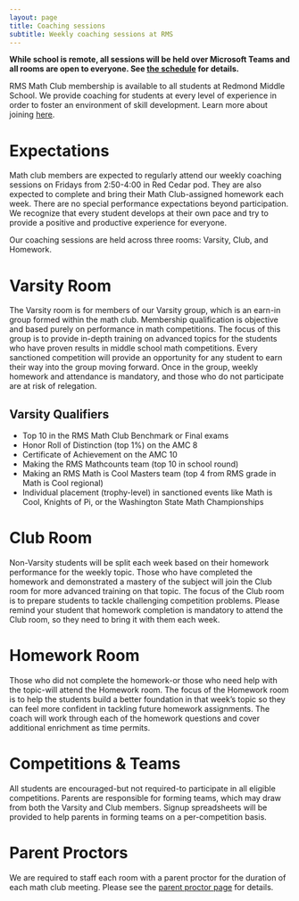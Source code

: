 ```yaml
---
layout: page
title: Coaching sessions
subtitle: Weekly coaching sessions at RMS
---
```


**While school is remote, all sessions will be held over Microsoft Teams and all rooms are open to everyone. See [the schedule](/schedule) for details.**

RMS Math Club membership is available to all students at Redmond Middle School. We provide coaching for students at
every level of experience in order to foster an environment of skill development. Learn more about joining
[here](/).

# Expectations
Math club members are expected to regularly attend our weekly coaching sessions on Fridays from 2:50-4:00 in Red Cedar pod.
They are also expected to complete and bring their Math Club-assigned homework each week. There are no special performance
expectations beyond participation. We recognize that every student develops at their own pace and try to provide a
positive and productive experience for everyone.

Our coaching sessions are held across three rooms: Varsity, Club, and Homework.

# Varsity Room
The Varsity room is for members of our Varsity group, which is an earn-in group formed within the math club.
Membership qualification is objective and based purely on performance in math competitions.
The focus of this group is to provide in-depth training on advanced topics for the students who have proven 
results in middle school math competitions. Every sanctioned competition will provide an opportunity for any 
student to earn their way into the group moving forward. Once in the group, weekly homework and attendance is
mandatory, and those who do not participate are at risk of relegation. 

## Varsity Qualifiers
- Top 10 in the RMS Math Club Benchmark or Final exams
- Honor Roll of Distinction (top 1%) on the AMC 8
- Certificate of Achievement on the AMC 10
- Making the RMS Mathcounts team (top 10 in school round)
- Making an RMS Math is Cool Masters team (top 4 from RMS grade in Math is Cool regional)
- Individual placement (trophy-level) in sanctioned events like Math is Cool, Knights of Pi, or the Washington State Math Championships

# Club Room
Non-Varsity students will be split each week based on their homework performance for the weekly topic.
Those who have completed the homework and demonstrated a mastery of the subject will join the Club room
for more advanced training on that topic. The focus of the Club room is to prepare students to tackle
challenging competition problems. Please remind your student that homework completion is mandatory to
attend the Club room, so they need to bring it with them each week.

# Homework Room
Those who did not complete the homework-or those who need help with the topic-will attend the Homework room.
The focus of the Homework room is to help the students build a better foundation in that week’s topic so they
can feel more confident in tackling future homework assignments. The coach will work through each of the
homework questions and cover additional enrichment as time permits.

# Competitions & Teams
All students are encouraged-but not required-to participate in all eligible competitions.
Parents are responsible for forming teams, which may draw from both the Varsity and Club members.
Signup spreadsheets will be provided to help parents in forming teams on a per-competition basis.

# Parent Proctors
We are required to staff each room with a parent proctor for the duration of each math club meeting.
Please see the [parent proctor page](/parents) for details.
